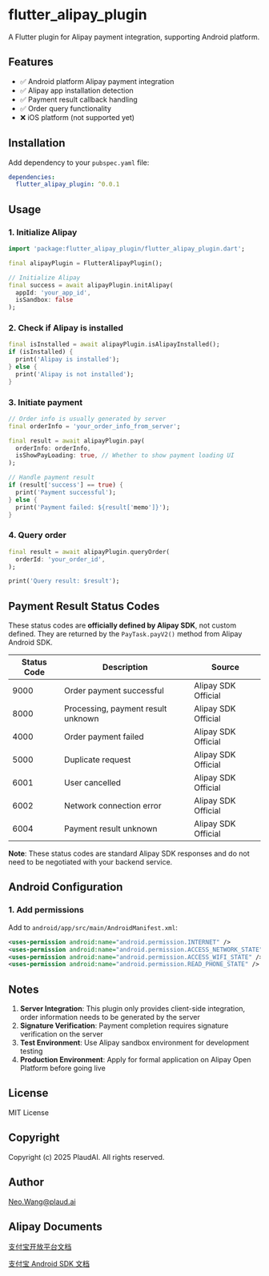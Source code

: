 # flutter_alipay_plugin

A Flutter plugin for Alipay payment integration, supporting Android platform.

## Features

- ✅ Android platform Alipay payment integration
- ✅ Alipay app installation detection
- ✅ Payment result callback handling
- ✅ Order query functionality
- ❌ iOS platform (not supported yet)

## Installation

Add dependency to your `pubspec.yaml` file:

```yaml
dependencies:
  flutter_alipay_plugin: ^0.0.1
```

## Usage

### 1. Initialize Alipay

```dart
import 'package:flutter_alipay_plugin/flutter_alipay_plugin.dart';

final alipayPlugin = FlutterAlipayPlugin();

// Initialize Alipay
final success = await alipayPlugin.initAlipay(
  appId: 'your_app_id',
  isSandbox: false
);
```

### 2. Check if Alipay is installed

```dart
final isInstalled = await alipayPlugin.isAlipayInstalled();
if (isInstalled) {
  print('Alipay is installed');
} else {
  print('Alipay is not installed');
}
```

### 3. Initiate payment

```dart
// Order info is usually generated by server
final orderInfo = 'your_order_info_from_server';

final result = await alipayPlugin.pay(
  orderInfo: orderInfo,
  isShowPayLoading: true, // Whether to show payment loading UI
);

// Handle payment result
if (result['success'] == true) {
  print('Payment successful');
} else {
  print('Payment failed: ${result['memo']}');
}
```

### 4. Query order

```dart
final result = await alipayPlugin.queryOrder(
  orderId: 'your_order_id',
);

print('Query result: $result');
```

## Payment Result Status Codes

These status codes are **officially defined by Alipay SDK**, not custom defined. They are returned by the `PayTask.payV2()` method from Alipay Android SDK.

| Status Code | Description | Source |
|-------------|-------------|--------|
| 9000 | Order payment successful | Alipay SDK Official |
| 8000 | Processing, payment result unknown | Alipay SDK Official |
| 4000 | Order payment failed | Alipay SDK Official |
| 5000 | Duplicate request | Alipay SDK Official |
| 6001 | User cancelled | Alipay SDK Official |
| 6002 | Network connection error | Alipay SDK Official |
| 6004 | Payment result unknown | Alipay SDK Official |

**Note**: These status codes are standard Alipay SDK responses and do not need to be negotiated with your backend service.

## Android Configuration

### 1. Add permissions

Add to `android/app/src/main/AndroidManifest.xml`:

```xml
<uses-permission android:name="android.permission.INTERNET" />
<uses-permission android:name="android.permission.ACCESS_NETWORK_STATE" />
<uses-permission android:name="android.permission.ACCESS_WIFI_STATE" />
<uses-permission android:name="android.permission.READ_PHONE_STATE" />
```
## Notes

1. **Server Integration**: This plugin only provides client-side integration, order information needs to be generated by the server
2. **Signature Verification**: Payment completion requires signature verification on the server
3. **Test Environment**: Use Alipay sandbox environment for development testing
4. **Production Environment**: Apply for formal application on Alipay Open Platform before going live

## License

MIT License

## Copyright

Copyright (c) 2025 PlaudAI. All rights reserved.

## Author

Neo.Wang@plaud.ai

## Alipay Documents
[支付宝开放平台文档](https://opendocs.alipay.com/)

[支付宝 Android SDK 文档](https://opendocs.alipay.com/open/54/103419/)

